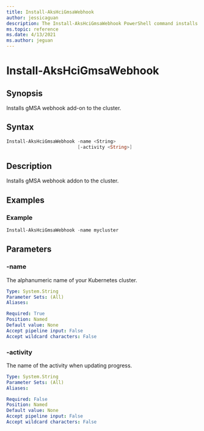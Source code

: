 ```yaml
---
title: Install-AksHciGmsaWebhook
author: jessicaguan
description: The Install-AksHciGmsaWebhook PowerShell command installs gMSA webhook addon to the cluster.
ms.topic: reference
ms.date: 4/13/2021
ms.author: jeguan
---
```


# Install-AksHciGmsaWebhook

## Synopsis
Installs gMSA webhook add-on to the cluster.

## Syntax

```powershell
Install-AksHciGmsaWebhook -name <String> 
                          [-activity <String>]                      
```

## Description
Installs gMSA webhook addon to the cluster.

## Examples

### Example

```PowerShell
Install-AksHciGmsaWebhook -name mycluster
```

## Parameters

### -name
The alphanumeric name of your Kubernetes cluster.

```yaml
Type: System.String
Parameter Sets: (All)
Aliases:

Required: True
Position: Named
Default value: None
Accept pipeline input: False
Accept wildcard characters: False
```

### -activity
The name of the activity when updating progress.

```yaml
Type: System.String
Parameter Sets: (All)
Aliases:

Required: False
Position: Named
Default value: None
Accept pipeline input: False
Accept wildcard characters: False
```

